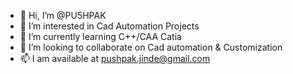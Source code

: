 - 👋 Hi, I’m @PU5HPAK
- 👀 I’m interested in Cad Automation Projects
- 🌱 I’m currently learning C++/CAA Catia
- 💞️ I’m looking to collaborate on Cad automation & Customization
- 📫 I am available at pushpak.jinde@gmail.com

<!---
PU5HPAK/PU5HPAK is a ✨ special ✨ repository because its `README.md` (this file) appears on your GitHub profile.
You can click the Preview link to take a look at your changes.
--->
